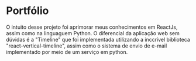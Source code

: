 # Portfólio 

O intuito desse projeto foi aprimorar meus conhecimentos em ReactJs, assim como na linguaguem Python. O diferencial da aplicação web sem dúvidas é a "Timeline" que foi implementada utilizando a inccrível biblioteca "react-vertical-timeline", assim como o sistema de envio de e-mail implementado por meio de um serviço em python.
